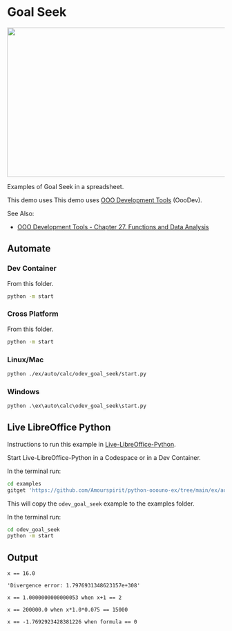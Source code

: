 # Goal Seek

<p align="center">
<img src="https://user-images.githubusercontent.com/4193389/205722662-32e8c4d1-678d-4906-812a-f207c724ddc0.png" width="575" height="345">
</p>

Examples of Goal Seek in a spreadsheet.

This demo uses This demo uses [OOO Development Tools] (OooDev).

See Also:

- [OOO Development Tools - Chapter 27. Functions and Data Analysis](https://python-ooo-dev-tools.readthedocs.io/en/latest/odev/part4/chapter27.html)

## Automate

### Dev Container

From this folder.

```sh
python -m start
```

### Cross Platform

From this folder.

```sh
python -m start
```

### Linux/Mac

```sh
python ./ex/auto/calc/odev_goal_seek/start.py
```

### Windows

```ps
python .\ex\auto\calc\odev_goal_seek\start.py
```

## Live LibreOffice Python

Instructions to run this example in [Live-LibreOffice-Python](https://github.com/Amourspirit/live-libreoffice-python).

Start Live-LibreOffice-Python in a Codespace or in a Dev Container.

In the terminal run:

```bash
cd examples
gitget 'https://github.com/Amourspirit/python-ooouno-ex/tree/main/ex/auto/calc/odev_goal_seek'
```

This will copy the `odev_goal_seek` example to the examples folder.

In the terminal run:

```bash
cd odev_goal_seek
python -m start
```

## Output

```text
x == 16.0

'Divergence error: 1.7976931348623157e+308'

x == 1.0000000000000053 when x+1 == 2

x == 200000.0 when x*1.0*0.075 == 15000

x == -1.7692923428381226 when formula == 0
```

[OOO Development Tools]: https://python-ooo-dev-tools.readthedocs.io/en/latest/
